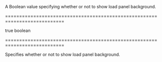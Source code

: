 <!--**
/*-------------------------------------------
    Auto-generated file. Do not modify.
-------------------------------------------

**-->
<!--d-->A Boolean value specifying whether or not to show load panel background.<!--/d-->
===========================================================================
<!--default-->true<!--/default-->
<!--type-->boolean<!--/type-->
===========================================================================

<!--shortDescription-->
Specifies whether or not to show load panel background.
<!--/shortDescription-->

<!--fullDescription-->

<!--/fullDescription-->